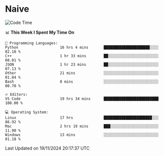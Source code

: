 # Naive
<!-- ## 日拱一卒，功不唐捐 -->
<!-- [![GitHub Streak](https://streak-stats.demolab.com/?user=XiaoXKKK)](https://git.io/streak-stats) -->
<!--START_SECTION:waka-->
![Code Time](http://img.shields.io/badge/Code%20Time-51%20hrs%2032%20mins-blue)

📊 **This Week I Spent My Time On** 

```text
💬 Programming Languages: 
Python                   16 hrs 4 mins       █████████████████████░░░░   82.18 % 
C++                      1 hr 33 mins        ██░░░░░░░░░░░░░░░░░░░░░░░   08.01 % 
JSON                     1 hr 23 mins        ██░░░░░░░░░░░░░░░░░░░░░░░   07.13 % 
Other                    21 mins             ░░░░░░░░░░░░░░░░░░░░░░░░░   01.84 % 
Bash                     8 mins              ░░░░░░░░░░░░░░░░░░░░░░░░░   00.70 % 

🔥 Editors: 
VS Code                  19 hrs 34 mins      █████████████████████████   100.00 % 

💻 Operating System: 
Linux                    17 hrs              ██████████████████████░░░   86.92 % 
Mac                      2 hrs 19 mins       ███░░░░░░░░░░░░░░░░░░░░░░   11.90 % 
Windows                  13 mins             ░░░░░░░░░░░░░░░░░░░░░░░░░   01.18 % 
```


 Last Updated on 19/11/2024 20:17:37 UTC
<!--END_SECTION:waka-->

